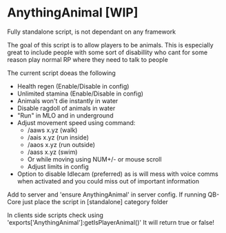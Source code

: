 # AnythingAnimal [WIP]

Fully standalone script, is not dependant on any framework

The goal of this script is to allow players to be animals. This is especially great to include people with some sort of disabillity who cant for some reason play normal RP where they need to talk to people

The current script doeas the following
- Health regen (Enable/Disable in config)
- Unlimited stamina (Enable/Disable in config)
- Animals won't die instantly in water
- Disable ragdoll of animals in water
- "Run" in MLO and in underground
- Adjust movement speed using command:
  * /aaws x.yz (walk)
  * /aais x.yz (run inside)
  * /aaos x.yz (run outside)
  * /aass x.yz (swim)
  * Or while moving using NUM+/- or mouse scroll
  * Adjust limits in config
- Option to disable Idlecam (preferred) as is will mess with voice comms when activated and you could miss out of important information

Add to server and 'ensure AnythingAnimal' in server config. 
If running QB-Core just place the script in [standalone] category folder

In clients side scripts check using 'exports['AnythingAnimal']:getIsPlayerAnimal()' It will return true or false!
